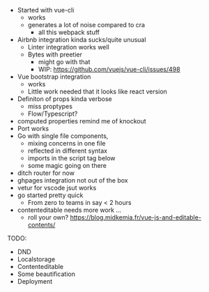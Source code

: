 - Started with vue-cli
  - works
  - generates a lot of noise compared to cra
    - all this webpack stuff
- Airbnb integration kinda sucks/quite unusual
  - Linter integration works well
  - Bytes with preetier
    - might go with that
    - WIP: https://github.com/vuejs/vue-cli/issues/498
- Vue bootstrap integration
  - works
  - Little work needed that it looks like react version
- Definiton of props kinda verbose
  - miss proptypes
  - Flow/Typescript?
- computed properties remind me of knockout
- Port works 
- Go with single file components,
  - mixing concerns in one file
  - reflected in different syntax
  - imports in the script tag below
  - some magic going on there
- ditch router for now
- ghpages integration not out of the box
- vetur for vscode jsut works
- go started pretty quick
  - From zero to teams in say < 2 hours
- contenteditable needs more work ...
   - roll your own? https://blog.midkemia.fr/vue-js-and-editable-contents/

TODO:
  - DND
  - Localstorage
  - Contenteditable
  - Some beautification
  - Deployment 

